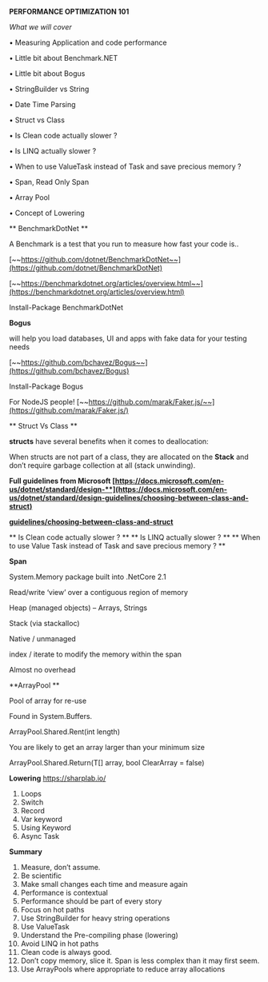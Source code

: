 

**PERFORMANCE OPTIMIZATION 101**


*What we will cover*

• Measuring Application and code performance

• Little bit about Benchmark.NET

• Little bit about Bogus

• StringBuilder vs String

• Date Time Parsing

• Struct vs Class

• Is Clean code actually slower ?

• Is LINQ actually slower ?

• When to use ValueTask instead of Task and save precious memory ?

• Span<T>, Read Only Span<T>

• Array Pool

• Concept of Lowering


** BenchmarkDotNet **

A Benchmark is a test that you run to measure how fast your code is..

[~~https://github.com/dotnet/BenchmarkDotNet~~](https://github.com/dotnet/BenchmarkDotNet)

[~~https://benchmarkdotnet.org/articles/overview.html~~](https://benchmarkdotnet.org/articles/overview.html)

Install-Package BenchmarkDotNet


**Bogus** 

will help you load databases, UI and apps with fake data for your testing needs

[~~https://github.com/bchavez/Bogus~~](https://github.com/bchavez/Bogus)

Install-Package Bogus

For NodeJS people! [~~https://github.com/marak/Faker.js/~~](https://github.com/marak/Faker.js/)

** Struct Vs Class **

**structs** have several benefits when it comes to deallocation:

When structs are not part of a class, they are allocated on the **Stack** and don’t require garbage collection at all (stack unwinding).


**Full guidelines from Microsoft [https://docs.microsoft.com/en-us/dotnet/standard/design-**](https://docs.microsoft.com/en-us/dotnet/standard/design-guidelines/choosing-between-class-and-struct)**

[**guidelines/choosing-between-class-and-struct**](https://docs.microsoft.com/en-us/dotnet/standard/design-guidelines/choosing-between-class-and-struct)

** Is Clean code actually slower ? **
** Is LINQ actually slower ? **
** When to use Value Task instead of Task and save precious memory ? **


**Span<T>**

System.Memory package built into .NetCore 2.1

Read/write ‘view’ over a contiguous region of memory

Heap (managed objects) – Arrays, Strings

Stack (via stackalloc)

Native / unmanaged

 index / iterate to modify the memory within the span

Almost no overhead



**ArrayPool **

Pool of array for re-use

Found in System.Buffers.

ArrayPool<T>.Shared.Rent(int length)

You are likely to get an array larger than your minimum size

ArrayPool<T>.Shared.Return(T[] array, bool ClearArray = false)



**Lowering**   <https://sharplab.io/>

1. Loops
2. Switch
3. Record
4. Var keyword
5. Using Keyword
6. Async Task



**Summary**

1. Measure, don’t assume.
2. Be scientific
3. Make small changes each time and measure again
4. Performance is contextual
5. Performance should be part of every story
6. Focus on hot paths
7. Use StringBuilder for heavy string operations
8. Use ValueTask
9. Understand the Pre-compiling phase (lowering)
10. Avoid LINQ in hot paths
11. Clean code is always good.
12. Don’t copy memory, slice it. Span<T> is less complex than it may first seem.
13. Use ArrayPools where appropriate to reduce array allocations